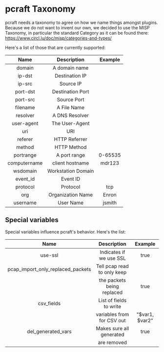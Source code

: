 pcraft Taxonomy
===============

pcraft needs a taxonomy to agree on how we name things amongst plugins. Because we do not want to invent our own, we
decided to use the MISP Taxonomy, in particular the standard Category as it can be found there: https://www.circl.lu/doc/misp/categories-and-types/

Here's a list of those that are currently supported:

| Name         | Description        | Example |
|:------------:|:------------------:|:-------:|
| domain       | A domain name      |         |
| ip-dst       | Destination IP     |         |
| ip-src       | Source IP          |         |
| port-dst     | Destination Port   |         |
| port-src     | Source Port        |         |
| filename     | A File Name        |         |
| resolver     | A DNS Resolver     |         |
| user-agent   | The User-Agent     |         |
| uri          | URI                |         |
| referer      | HTTP Referrer      |         |
| method       | HTTP Method        |         |
| portrange    | A port range       | 0-65535 |
| computername | client hostname    | mdr123  |
| wsdomain     | Workstation Domain |         |
| event_id     | Event ID           |         |
| protocol     | Protocol           | tcp     |
| org          | Organization Name  | Enron   |
| username     | User Name          | jsmith  |

Special variables
-----------------

Special variables influence pcraft's behavior. Here's the list:

| Name                              | Description                 | Example        |
|:---------------------------------:|:---------------------------:|:--------------:|
| use-ssl                           | Indicates if we use SSL     | true           |
| pcap_import_only_replaced_packets | Tell pcap read to only keep |                |
|                                   | the packets being replaced  | true           |
| csv_fields                        | List of fields to write     |                |
|                                   | variables from for CSV out  | "$var1, $var2" |
| del_generated_vars                | Makes sure all generated    | true           |
|                                   | are removed                 |                |
